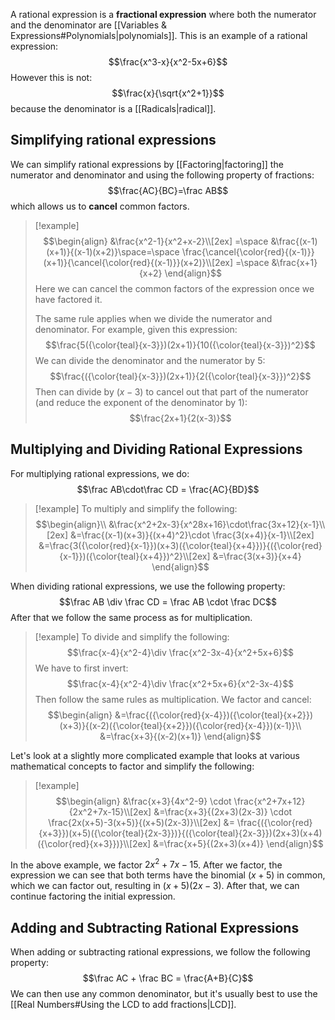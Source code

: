 A rational expression is a **fractional expression** where both the numerator and the denominator are [[Variables & Expressions#Polynomials|polynomials]].  This is an example of a rational expression:
$$\frac{x^3-x}{x^2-5x+6}$$
However this is not:
$$\frac{x}{\sqrt{x^2+1}}$$
because the denominator is a [[Radicals|radical]].

## Simplifying rational expressions

We can simplify rational expressions by [[Factoring|factoring]] the numerator and denominator and using the following property of fractions:
$$\frac{AC}{BC}=\frac AB$$
which allows us to **cancel** common factors.

>[!example]
>$$\begin{align}
>&\frac{x^2-1}{x^2+x-2}\\[2ex]
>=\space &\frac{(x-1)(x+1)}{(x-1)(x+2)}\space=\space \frac{\cancel{\color{red}{(x-1)}}(x+1)}{\cancel{\color{red}{(x-1)}}(x+2)}\\[2ex]
>=\space &\frac{x+1}{x+2}
>\end{align}$$
>Here we can cancel the common factors of the expression once we have factored it. 
>
>The same rule applies when we divide the numerator and denominator. For example, given this expression:
>$$\frac{5({\color{teal}{x-3}})(2x+1)}{10({\color{teal}{x-3}})^2}$$
>We can divide the denominator and the numerator by $5$:
>$$\frac{({\color{teal}{x-3}})(2x+1)}{2({\color{teal}{x-3}})^2}$$
>Then can divide by $(x-3)$ to cancel out that part of the numerator (and reduce the exponent of the denominator by $1$):
>$$\frac{2x+1}{2(x-3)}$$

## Multiplying and Dividing Rational Expressions

For multiplying rational expressions, we do:
$$\frac AB\cdot\frac CD = \frac{AC}{BD}$$

> [!example]
> To multiply and simplify the following:
> $$\begin{align}\\
> &\frac{x^2+2x-3}{x^28x+16}\cdot\frac{3x+12}{x-1}\\[2ex]
> &=\frac{(x-1)(x+3)}{(x+4)^2}\cdot \frac{3(x+4)}{x-1}\\[2ex]
> &=\frac{3({\color{red}{x-1}})(x+3)({\color{teal}{x+4}})}{({\color{red}{x-1}})({\color{teal}{x+4}})^2}\\[2ex]
> &=\frac{3(x+3)}{x+4}
> \end{align}$$

When dividing rational expressions, we use the following property:
$$\frac AB \div \frac CD = \frac AB \cdot \frac DC$$
After that we follow the same process as for multiplication.

>[!example]
>To divide and simplify the following:
>$$\frac{x-4}{x^2-4}\div \frac{x^2-3x-4}{x^2+5x+6}$$
>We have to first invert:
>$$\frac{x-4}{x^2-4}\div \frac{x^2+5x+6}{x^2-3x-4}$$
>Then follow the same rules as multiplication. We factor and cancel:
>$$\begin{align}
>&=\frac{({\color{red}{x-4}})({\color{teal}{x+2}})(x+3)}{(x-2)({\color{teal}{x+2}})({\color{red}{x-4}})(x-1)}\\
>&=\frac{x+3}{(x-2)(x+1)}
>\end{align}$$

Let's look at a slightly more complicated example that looks at various mathematical  concepts to factor and simplify the following:

> [!example]
> $$\begin{align}
> &\frac{x+3}{4x^2-9} \cdot \frac{x^2+7x+12}{2x^2+7x-15}\\[2ex]
> &=\frac{x+3}{(2x+3)(2x-3)} \cdot \frac{2x(x+5)-3(x+5)}{(x+5)(2x-3)}\\[2ex]
> &= \frac{({\color{red}{x+3}})(x+5)({\color{teal}{2x-3}})}{({\color{teal}{2x-3}})(2x+3)(x+4)({\color{red}{x+3}})}\\[2ex]
> &=\frac{x+5}{(2x+3)(x+4)}
> \end{align}$$

In the above example, we factor $2x^2+7x-15$. After we factor, the expression we can see that both terms have the binomial $(x+5)$ in common, which we can factor out, resulting in $(x+5)(2x-3)$. After that, we can continue factoring the initial expression.

## Adding and Subtracting Rational Expressions

When adding or subtracting rational expressions, we follow the following property:
$$\frac AC + \frac BC = \frac{A+B}{C}$$
We can then use any common denominator, but it's usually best to use the [[Real Numbers#Using the LCD to add fractions|LCD]].
